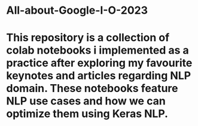 # All-about-Google-I-O-2023
# This repository is a collection of colab notebooks i implemented as a practice after exploring my favourite keynotes and articles regarding NLP domain. These notebooks feature NLP use cases and how we can optimize them using Keras NLP. 
